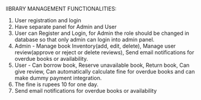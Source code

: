 lIBRARY MANAGEMENT
FUNCTIONALITIES:
1) User registration and login
2) Have separate panel for Admin and User
3) User can Register and Login, for Admin the role should be changed in database so that only admin can login into admin panel.
4) Admin - Manage book Inventory(add, edit, delete), Manage user review(approve or reject or delete reviews), Send email notifications for overdue books or availability.
5) User - Can borrow book, Reserve unavailable book, Return book, Can give review, Can automatically calculate fine for overdue books and can make dummy payment integration.
6) The fine is rupees 10 for one day.
7) Send email notifications for overdue books or availability
